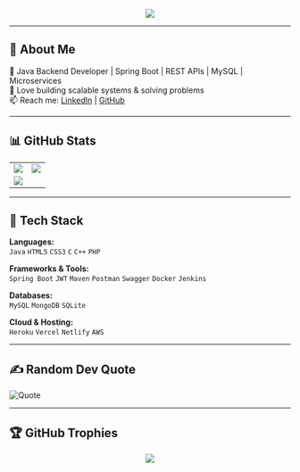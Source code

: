<!-- Animated Header -->
<p align="center">
  <img src="https://readme-typing-svg.herokuapp.com?font=Orbitron&size=40&color=%2379A500&height=67&duration=3000&center=true&lines=Experienced+Java+Backend+Developer;Spring+Boot+%7C+REST+APIs+%7C+MySQL;Problem+Solver+%7C+Backend+Engineer+%7C+Microservices" />
</p>

---

## 💫 About Me
🚀 Java Backend Developer | Spring Boot | REST APIs | MySQL | Microservices  
🧠 Love building scalable systems & solving problems  
📫 Reach me: [LinkedIn](https://www.linkedin.com/in/aashut0xh) | [GitHub](https://github.com/aashut0xhkr)

---

## 📊 GitHub Stats

<table>
  <tr>
    <td>
      <img src="https://github-readme-stats.vercel.app/api?username=aashut0xhkr&theme=blue-green&bg_color=22272e&hide_border=false&show_icons=true" />
    </td>
    <td>
      <img src="https://github-readme-streak-stats.herokuapp.com/?user=aashut0xhkr&theme=blue-green&bg_color=22272e&hide_border=false" />
    </td>
  </tr>
  <tr>
    <td colspan="2">
      <img src="https://github-readme-activity-graph.vercel.app/graph?username=aashut0xhkr&theme=github-compact" />
    </td>
  </tr>
</table>

---

## 🚀 Tech Stack

**Languages:**  
`Java` `HTML5` `CSS3` `C` `C++` `PHP`

**Frameworks & Tools:**  
`Spring Boot` `JWT` `Maven` `Postman` `Swagger` `Docker` `Jenkins`

**Databases:**  
`MySQL` `MongoDB` `SQLite`  

**Cloud & Hosting:**  
`Heroku` `Vercel` `Netlify` `AWS`

---

## ✍️ Random Dev Quote
![Quote](https://quotes-github-readme.vercel.app/api?type=horizontal&theme=gruvbox)

---

## 🏆 GitHub Trophies
<p align="center">
  <img src="https://github-profile-trophy.vercel.app/?username=aashut0xhkr&theme=onedark&margin-w=15&no-bg=true&no-frame=true" />
</p>
